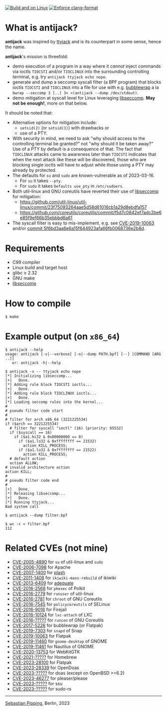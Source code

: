 [![Build and on Linux](https://github.com/hartwork/antijack/actions/workflows/linux.yml/badge.svg)](https://github.com/hartwork/antijack/actions/workflows/linux.yml)
[![Enforce clang-format](https://github.com/hartwork/antijack/actions/workflows/clang-format.yml/badge.svg)](https://github.com/hartwork/antijack/actions/workflows/clang-format.yml)


# What is antijack?

**antijack** was inspired by [ttyjack](https://github.com/jwilk/ttyjack)
and is its counterpart in some sense, hence the name.

**antijack**'s mission is threefold:

- demo execution of a program in a way where it *cannot* inject
  commands via ioctls `TIOCSTI` and/or `TIOCLINUX`
  into the surrounding controlling terminal,
  e.g. try `antijack ttyjack echo nope`.
- generate and dump a seccomp syscall filter (a BPF program)
  that blocks ioctls `TIOCSTI` and `TIOCLINUX`
  into a file for use with
  e.g. [bubblewrap](https://github.com/containers/bubblewrap)
  a la `bwrap --seccomp 3 [..] 3< <(antijack --dump /dev/stdout)`.
- demo mitigation at syscall level for Linux leveraging
  [libseccomp](https://github.com/seccomp/libseccomp).
  **May not be enough!**, more on that below.

It should be noted that:

- Alternative options for mitigation include:
  - `setsid(2)` (or `setsid(1)`) with drawbacks or
  - use of a PTY.
- With security in mind, we need to ask
  "why should access to the controlling terminal be granted?"
  not "why should it be taken away?"
  Use of a PTY by default is a consequence of that.
  The fact that `TIOCLINUX` attacks came to awareness later than `TIOCSTI`
  indicates that when the next attack like these will be discovered,
  those who are blocking single ioctls will have to adjust while
  those using a PTY may already by protected.
- The defaults for `su` and `sudo` are known-vulnerable as of 2023-03-16.
  - For `su` it takes `--pty`.
  - For `sudo` it takes `Defaults use_pty` in `/etc/sudoers`.
- Both util-linux and GNU coreutils have reverted their
  use of [libseccomp](https://github.com/seccomp/libseccomp) for mitigation:
  - https://github.com/util-linux/util-linux/commit/23f75093264aae5d58d61016cb1a29d8ebdfa157
  - https://github.com/coreutils/coreutils/commit/f5d7c0842ef7adc2be6e85f9ef66b35ebbbd6a61
- The syscall filter is easy to mis-implement,
  e.g. see [CVE-2019-10063](https://nvd.nist.gov/vuln/detail/CVE-2019-10063)
  and/or
  [commit 5f6bd3aa6e6a15f644923afa66fb0068736e2b8d](https://github.com/hartwork/antijack/commit/5f6bd3aa6e6a15f644923afa66fb0068736e2b8d).


# Requirements

- C99 compiler
- Linux build and target host
- glibc ≥ 2.32
- GNU make
- [libseccomp](https://github.com/seccomp/libseccomp)


# How to compile

```
$ make
```


# Example output (on `x86_64`)

```
$ antijack --help
usage: antijack [-v|--verbose] [-o|--dump PATH.bpf] [--] [COMMAND [ARG ..]]
   or: antijack -h|--help

$ antijack -v -- ttyjack echo nope
[*] Initializing libseccomp...
[+]   Done.
[*] Adding rule block TIOCSTI ioctls...
[+]   Done.
[*] Adding rule block TIOCLINUX ioctls...
[+]   Done.
[*] Loading seccomp rules into the kernel...
#
# pseudo filter code start
#
# filter for arch x86_64 (3221225534)
if ($arch == 3221225534)
  # filter for syscall "ioctl" (16) [priority: 65532]
  if ($syscall == 16)
    if ($a1.hi32 & 0x00000000 == 0)
      if ($a1.lo32 & 0xffffffff == 21532)
        action KILL_PROCESS;
      if ($a1.lo32 & 0xffffffff == 21522)
        action KILL_PROCESS;
  # default action
  action ALLOW;
# invalid architecture action
action KILL;
#
# pseudo filter code end
#
[+]   Done.
[*] Releasing libseccomp...
[+]   Done.
[*] Running ttyjack...
Bad system call

$ antijack --dump filter.bpf

$ wc -c < filter.bpf
112
```


# Related CVEs (not mine)

- [CVE-2005-4890](https://nvd.nist.gov/vuln/detail/CVE-2005-4890) for `su` of util-linux and `sudo`
- [CVE-2006-7098](https://nvd.nist.gov/vuln/detail/CVE-2006-7098) for Apache
- [CVE-2007-1400](https://nvd.nist.gov/vuln/detail/CVE-2007-1400) for [plash](https://github.com/mseaborn/plash)
- [CVE-2011-1408](https://nvd.nist.gov/vuln/detail/CVE-2011-1408) for `ikiwiki-mass-rebuild` of ikiwiki
- [CVE-2013-6409](https://nvd.nist.gov/vuln/detail/CVE-2013-6409) for [adequate](https://packages.debian.org/sid/adequate)
- [CVE-2016-2568](https://nvd.nist.gov/vuln/detail/CVE-2016-2568) for `pkexec` of Polkit
- [CVE-2016-2779](https://nvd.nist.gov/vuln/detail/CVE-2016-2779) for `runuser` of util-linux
- [CVE-2016-2781](https://nvd.nist.gov/vuln/detail/CVE-2016-2781) for `chroot` of GNU Coreutils
- [CVE-2016-7545](https://nvd.nist.gov/vuln/detail/CVE-2016-7545) for `policycoreutils` of SELinux
- [CVE-2016-9016](https://nvd.nist.gov/vuln/detail/CVE-2016-9016) for Firejail
- [CVE-2016-10124](https://nvd.nist.gov/vuln/detail/CVE-2016-10124) for `lxc-attach` of LXC
- [CVE-2016-?????](https://debbugs.gnu.org/cgi/bugreport.cgi?bug=24541) for `runcon` of GNU Coreutils
- [CVE-2017-5226](https://nvd.nist.gov/vuln/detail/CVE-2017-5226) for bubblewrap (or Flatpak)
- [CVE-2019-7303](https://nvd.nist.gov/vuln/detail/CVE-2019-7303) for `snapd` of Snap
- [CVE-2019-10063](https://nvd.nist.gov/vuln/detail/CVE-2019-10063) for Flatpak
- [CVE-2019-11460](https://nvd.nist.gov/vuln/detail/CVE-2019-11460) for `gnome-desktop` of GNOME
- [CVE-2019-11461](https://nvd.nist.gov/vuln/detail/CVE-2019-11461) for Nautilus of GNOME
- [CVE-2020-13753](https://nvd.nist.gov/vuln/detail/CVE-2020-13753) for WebKitGTK
- [CVE-2021-?????](https://hackerone.com/reports/1283871) for Homebrew
- [CVE-2023-28100](https://nvd.nist.gov/vuln/detail/CVE-2023-28100) for Flatpak
- [CVE-2023-28339](https://nvd.nist.gov/vuln/detail/CVE-2023-28339) for OpenDoas
- [CVE-2023-?????](https://github.com/slicer69/doas/issues/110) for doas (except on OpenBSD >=6.2)
- [CVE-2023-46277](https://nvd.nist.gov/vuln/detail/CVE-2023-46277) for pleaser/please
- [CVE-2023-?????](https://github.com/illiliti/ssu/issues/13) for ssu
- [CVE-2023-?????](https://github.com/memorysafety/sudo-rs/issues/159) for sudo-rs

---
[Sebastian Pipping](https://github.com/hartwork), Berlin, 2023

